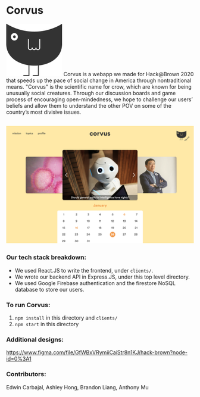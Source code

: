 # Corvus
<img src="client/public/corvus.png" />
Corvus is a webapp we made for Hack@Brown 2020 that speeds up the pace of social change in America through nontraditional means. "Corvus" is the scientific name for crow, which are known for being unusually social creatures. Through our discussion boards and game process of encouraging open-mindedness, we hope to challenge our users’ beliefs and allow them to understand the other POV on some of the country’s most divisive issues.

## <img src="media/2 - topics.png" />

### Our tech stack breakdown:
* We used React.JS to write the frontend, under `clients/`.
* We wrote our backend API in Express.JS, under this top level directory.
* We used Google Firebase authentication and the firestore NoSQL database to store our users.

### To run Corvus:
1. `npm install` in this directory and `clients/`
2. `npm start` in this directory

### Additional designs: 
https://www.figma.com/file/GfWBxVRymiiCaiStr8n1KJ/hack-brown?node-id=0%3A1

### Contributors: 
Edwin Carbajal, Ashley Hong, Brandon Liang, Anthony Mu
